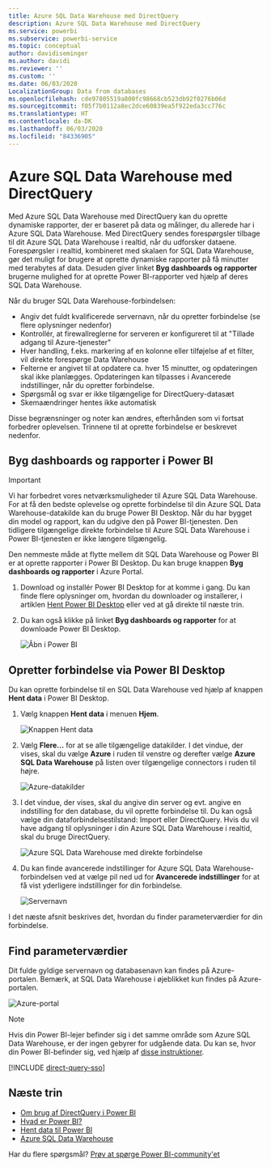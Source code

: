 ```yaml
---
title: Azure SQL Data Warehouse med DirectQuery
description: Azure SQL Data Warehouse med DirectQuery
ms.service: powerbi
ms.subservice: powerbi-service
ms.topic: conceptual
author: davidiseminger
ms.author: davidi
ms.reviewer: ''
ms.custom: ''
ms.date: 06/03/2020
LocalizationGroup: Data from databases
ms.openlocfilehash: cde97805519a800fc98668cb523db92f0276b06d
ms.sourcegitcommit: f05f7b0112a8ec2dce60839ea5f922eda3cc776c
ms.translationtype: HT
ms.contentlocale: da-DK
ms.lasthandoff: 06/03/2020
ms.locfileid: "84336905"
---
```

# <a name="azure-sql-data-warehouse-with-directquery"></a>Azure SQL Data Warehouse med DirectQuery

Med Azure SQL Data Warehouse med DirectQuery kan du oprette dynamiske rapporter, der er baseret på data og målinger, du allerede har i Azure SQL Data Warehouse. Med DirectQuery sendes forespørgsler tilbage til dit Azure SQL Data Warehouse i realtid, når du udforsker dataene. Forespørgsler i realtid, kombineret med skalaen for SQL Data Warehouse, gør det muligt for brugere at oprette dynamiske rapporter på få minutter med terabytes af data. Desuden giver linket **Byg dashboards og rapporter** brugerne mulighed for at oprette Power BI-rapporter ved hjælp af deres SQL Data Warehouse.

Når du bruger SQL Data Warehouse-forbindelsen:

* Angiv det fuldt kvalificerede servernavn, når du opretter forbindelse (se flere oplysninger nedenfor)
* Kontrollér, at firewallreglerne for serveren er konfigureret til at "Tillade adgang til Azure-tjenester"
* Hver handling, f.eks. markering af en kolonne eller tilføjelse af et filter, vil direkte forespørge Data Warehouse
* Felterne er angivet til at opdatere ca. hver 15 minutter, og opdateringen skal ikke planlægges.  Opdateringen kan tilpasses i Avancerede indstillinger, når du opretter forbindelse.
* Spørgsmål og svar er ikke tilgængelige for DirectQuery-datasæt
* Skemaændringer hentes ikke automatisk

Disse begrænsninger og noter kan ændres, efterhånden som vi fortsat forbedrer oplevelsen. Trinnene til at oprette forbindelse er beskrevet nedenfor.

## <a name="build-dashboards-and-reports-in-power-bi"></a>Byg dashboards og rapporter i Power BI

> [!Important]
> Vi har forbedret vores netværksmuligheder til Azure SQL Data Warehouse. For at få den bedste oplevelse og oprette forbindelse til din Azure SQL Data Warehouse-datakilde kan du bruge Power BI Desktop. Når du har bygget din model og rapport, kan du udgive den på Power BI-tjenesten. Den tidligere tilgængelige direkte forbindelse til Azure SQL Data Warehouse i Power BI-tjenesten er ikke længere tilgængelig.

Den nemmeste måde at flytte mellem dit SQL Data Warehouse og Power BI er at oprette rapporter i Power BI Desktop. Du kan bruge knappen **Byg dashboards og rapporter** i Azure Portal.

1. Download og installér Power BI Desktop for at komme i gang. Du kan finde flere oplysninger om, hvordan du downloader og installerer, i artiklen [Hent Power BI Desktop](../fundamentals/desktop-get-the-desktop.md) eller ved at gå direkte til næste trin.

2. Du kan også klikke på linket **Byg dashboards og rapporter** for at downloade Power BI Desktop.

    ![Åbn i Power BI](media/service-azure-sql-data-warehouse-with-direct-connect/create-reports-01.png)


## <a name="connecting-through-power-bi-desktop"></a>Opretter forbindelse via Power BI Desktop

Du kan oprette forbindelse til en SQL Data Warehouse ved hjælp af knappen **Hent data** i Power BI Desktop. 

1. Vælg knappen **Hent data** i menuen **Hjem**.  

    ![Knappen Hent data](media/service-azure-sql-data-warehouse-with-direct-connect/create-reports-02.png)

2. Vælg **Flere...** for at se alle tilgængelige datakilder. I det vindue, der vises, skal du vælge **Azure** i ruden til venstre og derefter vælge **Azure SQL Data Warehouse** på listen over tilgængelige connectors i ruden til højre.

    ![Azure-datakilder](media/service-azure-sql-data-warehouse-with-direct-connect/create-reports-03.png)

3. I det vindue, der vises, skal du angive din server og evt. angive en indstilling for den database, du vil oprette forbindelse til. Du kan også vælge din dataforbindelsestilstand: Import eller DirectQuery. Hvis du vil have adgang til oplysninger i din Azure SQL Data Warehouse i realtid, skal du bruge DirectQuery.

    ![Azure SQL Data Warehouse med direkte forbindelse](media/service-azure-sql-data-warehouse-with-direct-connect/create-reports-04.png)

4. Du kan finde avancerede indstillinger for Azure SQL Data Warehouse-forbindelsen ved at vælge pil ned ud for **Avancerede indstillinger** for at få vist yderligere indstillinger for din forbindelse.

    ![Servernavn](media/service-azure-sql-data-warehouse-with-direct-connect/create-reports-05.png)

I det næste afsnit beskrives det, hvordan du finder parameterværdier for din forbindelse. 

## <a name="finding-parameter-values"></a>Find parameterværdier

Dit fulde gyldige servernavn og databasenavn kan findes på Azure-portalen. Bemærk, at SQL Data Warehouse i øjeblikket kun findes på Azure-portalen.

![Azure-portal](media/service-azure-sql-data-warehouse-with-direct-connect/azureportal.png)

> [!NOTE]
> Hvis din Power BI-lejer befinder sig i det samme område som Azure SQL Data Warehouse, er der ingen gebyrer for udgående data. Du kan se, hvor din Power BI-befinder sig, ved hjælp af [disse instruktioner](https://docs.microsoft.com/power-bi/service-admin-where-is-my-tenant-located).

[!INCLUDE [direct-query-sso](../includes/direct-query-sso.md)]

## <a name="next-steps"></a>Næste trin

* [Om brug af DirectQuery i Power BI](desktop-directquery-about.md)
* [Hvad er Power BI?](../fundamentals/power-bi-overview.md)  
* [Hent data til Power BI](service-get-data.md)  
* [Azure SQL Data Warehouse](/azure/sql-data-warehouse/sql-data-warehouse-overview-what-is/)

Har du flere spørgsmål? [Prøv at spørge Power BI-community'et](https://community.powerbi.com/)
